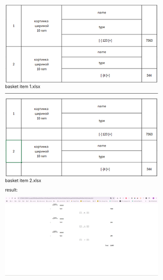 ![](_md_img/flow_images/flow%202025-02-24-11-46-28.png)
basket item 1.xlsx

----------------------
![](_md_img/flow_images/flow%202025-02-24-12-29-13.png)
basket item 2.xlsx

result:

![](_md_img/flow_images/flow%202025-02-24-14-04-51.png)